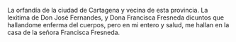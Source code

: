 La orfandía de la ciudad de Cartagena y vecina de esta provincia. La lexitima de Don José Fernandes, y Dona Francisca Fresneda dicuntos que hallandome enferma del cuerpos, pero en mi entero y salud, me hallan en la casa de la señora Francisca Fresneda.